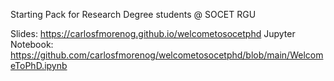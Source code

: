 Starting Pack for Research Degree students @ SOCET RGU

Slides: https://carlosfmorenog.github.io/welcometosocetphd
Jupyter Notebook: https://github.com/carlosfmorenog/welcometosocetphd/blob/main/WelcomeToPhD.ipynb
